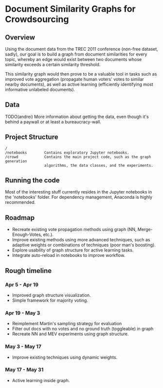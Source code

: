 # Document Similarity Graphs for Crowdsourcing


## Overview

Using the document data from the TREC 2011 conference (non-free dataset, sadly),
our goal is to build a graph from document similarities for every topic,
whereby an edge would exist between two documents whose similarity exceeds
a certain similarity threshold.

This similarity graph would then prove to be a valuable tool in tasks such as
improved vote aggregation (propagate human voters' votes to similar nearby
documents), as well as active learning (efficiently identifying most
informative unlabeled documents).


## Data

TODO(andrei) More information about getting the data, even though it's behind
a paywall or at least a bureaucracy-wall.


## Project Structure

```
/
/notebooks        Contains exploratory Jupyter notebooks.
/crowd            Contains the main project code, such as the graph generation
                  algorithms, the data classes, and the experiments.
```

## Running the code

Most of the interesting stuff currently resides in the Jupyter notebooks in the
'notebooks' folder. For dependency management, Anaconda is highly recommended.


## Roadmap

 * Recreate existing vote propagation methods using graph (NN,
   Merge-Enough-Votes, etc.).
 * Improve existing methods using more advanced techniques, such as adaptive
   weights or combinations of techniques (poor man's boosting).
 * Explore usability of graph structure for active learning tasks.
 * Integrate auto-reload in notebooks to improve workflow.

## Rough timeline

### Apr 5 - Apr 19
 * Improved graph structure visualization.
 * Simple framework for majority voting.

### Apr 19 - May 3
 * Reimplement Martin's sampling strategy for evaluation
 * Filter out docs with no votes and no ground truth (toggleable) in graph
 * Recreate NN and MEV experiments using graph structure.

### May 3 - May 17
 * Improve existing techniques using dynamic weights.

### May 17 - May 31
 * Active learning inside graph.
